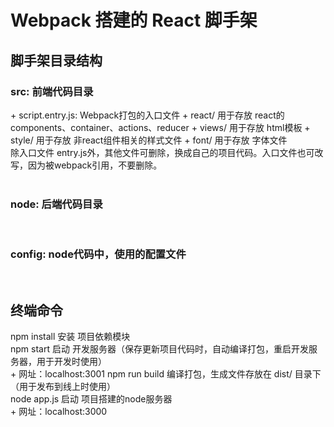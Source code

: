 <h1> Webpack 搭建的 React 脚手架 </h1>

<h2> 脚手架目录结构 </h2>
<h3> src: 前端代码目录 </h3>
+ script.entry.js: Webpack打包的入口文件
+ react/ 用于存放 react的 components、container、actions、reducer
+ views/ 用于存放 html模板
+ style/ 用于存放 非react组件相关的样式文件
+ font/ 用于存放 字体文件<br/>
除入口文件 entry.js外，其他文件可删除，换成自己的项目代码。入口文件也可改写，因为被webpack引用，不要删除。<br/>
<br/>
<h3> node: 后端代码目录 </h3>
<br/>
<h3> config: node代码中，使用的配置文件 </h3>
<br/>
<h2> 终端命令 </h3>
npm install 安装 项目依赖模块<br/>
npm start 启动 开发服务器（保存更新项目代码时，自动编译打包，重启开发服务器，用于开发时使用）<br/>
+ 网址：localhost:3001
npm run build 编译打包，生成文件存放在 dist/ 目录下（用于发布到线上时使用）<br/>
node app.js 启动 项目搭建的node服务器<br/>
+ 网址：localhost:3000
